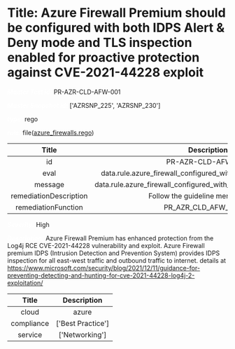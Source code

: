 



# Title: Azure Firewall Premium should be configured with both IDPS Alert & Deny mode and TLS inspection enabled for proactive protection against CVE-2021-44228 exploit


***<font color="white">Master Test Id:</font>*** PR-AZR-CLD-AFW-001

***<font color="white">Master Snapshot Id:</font>*** ['AZRSNP_225', 'AZRSNP_230']

***<font color="white">type:</font>*** rego

***<font color="white">rule:</font>*** file([azure_firewalls.rego])  
  
  
  
  

|Title|Description|
| :---: | :---: |
|id|PR-AZR-CLD-AFW-001|
|eval|data.rule.azure_firewall_configured_with_idpc_and_tls_inspection|
|message|data.rule.azure_firewall_configured_with_idpc_and_tls_inspection_err|
|remediationDescription|Follow the guideline mentioned <a href='https://docs.microsoft.com/en-us/azure/firewall/premium-features' target='_blank'>here</a>|
|remediationFunction|PR_AZR_CLD_AFW_001.py|


***<font color="white">Severity:</font>*** High

***<font color="white">Description:</font>*** Azure Firewall Premium has enhanced protection from the Log4j RCE CVE-2021-44228 vulnerability and exploit. Azure Firewall premium IDPS (Intrusion Detection and Prevention System) provides IDPS inspection for all east-west traffic and outbound traffic to internet. details at https://www.microsoft.com/security/blog/2021/12/11/guidance-for-preventing-detecting-and-hunting-for-cve-2021-44228-log4j-2-exploitation/  
  
  

|Title|Description|
| :---: | :---: |
|cloud|azure|
|compliance|['Best Practice']|
|service|['Networking']|



[azure_firewalls.rego]: https://github.com/prancer-io/prancer-compliance-test/tree/master/azure/cloud/azure_firewalls.rego
